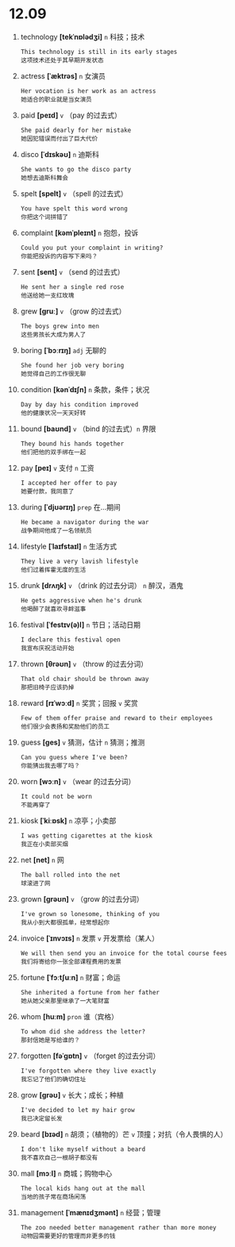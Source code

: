 # 12.09

1. technology **[tekˈnɒlədʒi]** `n` 科技；技术

   ```
   This technology is still in its early stages
   这项技术还处于其早期开发状态
   ```

2. actress **[ˈæktrəs]** `n` 女演员

   ```
   Her vocation is her work as an actress
   她适合的职业就是当女演员
   ```

3. paid **[peɪd]** `v` （pay 的过去式）

   ```
   She paid dearly for her mistake
   她因犯错误而付出了巨大代价
   ```

4. disco **[ˈdɪskəʊ]** `n` 迪斯科

   ```
   She wants to go the disco party
   她想去迪斯科舞会
   ```

5. spelt **[spelt]** `v` （spell 的过去式）

   ```
   You have spelt this word wrong
   你把这个词拼错了
   ```

6. complaint **[kəmˈpleɪnt]** `n` 抱怨，投诉

   ```
   Could you put your complaint in writing?
   你能把投诉的内容写下来吗？
   ```

7. sent **[sent]** `v` （send 的过去式）

   ```
   He sent her a single red rose
   他送给她一支红玫瑰
   ```

8. grew **[ɡruː]** `v` （grow 的过去式）

   ```
   The boys grew into men
   这些男孩长大成为男人了
   ```

9. boring **[ˈbɔːrɪŋ]** `adj` 无聊的

   ```
   She found her job very boring
   她觉得自己的工作很无聊
   ```

10. condition **[kənˈdɪʃn]** `n` 条款，条件；状况

    ```
    Day by day his condition improved
    他的健康状况一天天好转
    ```

11. bound **[baʊnd]** `v` （bind 的过去式）`n` 界限

    ```
    They bound his hands together
    他们把他的双手绑在一起
    ```

12. pay **[peɪ]** `v` 支付 `n` 工资

    ```
    I accepted her offer to pay
    她要付款，我同意了
    ```

13. during **[ˈdjʊərɪŋ]** `prep` 在...期间

    ```
    He became a navigator during the war
    战争期间他成了一名领航员
    ```

14. lifestyle **[ˈlaɪfstaɪl]** `n` 生活方式

    ```
    They live a very lavish lifestyle
    他们过着挥霍无度的生活
    ```

15. drunk **[drʌŋk]** `v` （drink 的过去分词） `n` 醉汉，酒鬼

    ```
    He gets aggressive when he's drunk
    他喝醉了就喜欢寻衅滋事
    ```

16. festival **[ˈfestɪv(ə)l]** `n` 节日；活动日期

    ```
    I declare this festival open
    我宣布庆祝活动开始
    ```

17. thrown **[θrəʊn]** `v` （throw 的过去分词）

    ```
    That old chair should be thrown away
    那把旧椅子应该扔掉
    ```

18. reward **[rɪˈwɔːd]** `n` 奖赏；回报 `v` 奖赏

    ```
    Few of them offer praise and reward to their employees
    他们很少会表扬和奖励他们的员工
    ```

19. guess **[ɡes]** `v` 猜测，估计 `n` 猜测；推测

    ```
    Can you guess where I've been?
    你能猜出我去哪了吗？
    ```

20. worn **[wɔːn]** `v` （wear 的过去分词）

    ```
    It could not be worn
    不能再穿了
    ```

21. kiosk **[ˈkiːɒsk]** `n` 凉亭；小卖部

    ```
    I was getting cigarettes at the kiosk
    我正在小卖部买烟
    ```

22. net **[net]** `n` 网

    ```
    The ball rolled into the net
    球滚进了网
    ```

23. grown **[ɡrəʊn]** `v` （grow 的过去分词）

    ```
    I've grown so lonesome, thinking of you
    我从小到大都很孤单，经常想起你
    ```

24. invoice **[ˈɪnvɔɪs]** `n` 发票 `v` 开发票给（某人）

    ```
    We will then send you an invoice for the total course fees
    我们将寄给你一张全部课程费用的发票
    ```

25. fortune **[ˈfɔːtʃuːn]** `n` 财富；命运

    ```
    She inherited a fortune from her father
    她从她父亲那里继承了一大笔财富
    ```

26. whom **[huːm]** `pron` 谁（宾格）

    ```
    To whom did she address the letter?
    那封信她是写给谁的？
    ```

27. forgotten **[fəˈɡɒtn]** `v` （forget 的过去分词）

    ```
    I've forgotten where they live exactly
    我忘记了他们的确切住址
    ```

28. grow **[ɡrəʊ]** `v` 长大；成长；种植

    ```
    I've decided to let my hair grow
    我已决定留长发
    ```

29. beard **[bɪəd]** `n` 胡须；（植物的）芒 `v` 顶撞；对抗（令人畏惧的人）

    ```
    I don't like myself without a beard
    我不喜欢自己一根胡子都没有
    ```

30. mall **[mɔːl]** `n` 商城；购物中心

    ```
    The local kids hang out at the mall
    当地的孩子常在商场闲荡
    ```

31. management **[ˈmænɪdʒmənt]** `n` 经营；管理
    ```
    The zoo needed better management rather than more money
    动物园需要更好的管理而非更多的钱
    ```
